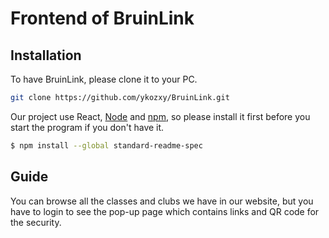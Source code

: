 # Frontend of BruinLink


## Installation
To have BruinLink, please clone it to your PC. 
```sh
git clone https://github.com/ykozxy/BruinLink.git
```

Our project use React, [Node](http://nodejs.org) and [npm](https://npmjs.com), so please install it first before you start the program if you don't have it.

```sh
$ npm install --global standard-readme-spec
```

## Guide
You can browse all the classes and clubs we have in our website, but you have to login to see the pop-up page which contains links and QR code for the security.